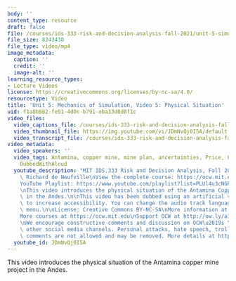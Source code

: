 ```yaml
---
body: ''
content_type: resource
draft: false
file: /courses/ids-333-risk-and-decision-analysis-fall-2021/unit-5-simulation-video-5_360p_16_9.mp4
file_size: 8243430
file_type: video/mp4
image_metadata:
  caption: ''
  credit: ''
  image-alt: ''
learning_resource_types:
- Lecture Videos
license: https://creativecommons.org/licenses/by-nc-sa/4.0/
resourcetype: Video
title: 'Unit 5: Mechanics of Simulation, Video 5: Physical Situation'
uid: f1a8b882-fe91-4d0c-b791-eba33d8d8f1c
video_files:
  video_captions_file: /courses/ids-333-risk-and-decision-analysis-fall-2021/1q1rqWLNObOKFOMULCEbyYL97dJRnuZJS_transcript.webvtt
  video_thumbnail_file: https://img.youtube.com/vi/JDmNvQj0I5A/default.jpg
  video_transcript_file: /courses/ids-333-risk-and-decision-analysis-fall-2021/1q1rqWLNObOKFOMULCEbyYL97dJRnuZJS_transcript.pdf
video_metadata:
  video_speakers: ''
  video_tags: Antamina, copper mine, mine plan, uncertainties, Price, Ore quality,
    DubbedWithAloud
  youtube_description: "MIT IDS.333 Risk and Decision Analysis, Fall 2021\nInstructor:\
    \ Richard de Neufville\nView the complete course: https://ocw.mit.edu/courses/ids-333-risk-and-decision-analysis-fall-2021/\n\
    YouTube Playlist: https://www.youtube.com/playlist?list=PLUl4u3cNGP62jwhTqp8_1kwrkDkxZhpQC\n\
    \nThis video introduces the physical situation of the Antamina Copper mine project\
    \ in the Andes.\n\nThis video has been dubbed using an artificial voice via https://aloud.area120.google.com\
    \ to increase accessibility. You can change the audio track language in the Settings\
    \ menu.\n\nLicense: Creative Commons BY-NC-SA\nMore information at https://ocw.mit.edu/terms\n\
    More courses at https://ocw.mit.edu\nSupport OCW at http://ow.ly/a1If50zVRlQ\n\
    \nWe encourage constructive comments and discussion on OCW\u2019s YouTube and\
    \ other social media channels. Personal attacks, hate speech, trolling, and inappropriate\
    \ comments are not allowed and may be removed. More details at https://ocw.mit.edu/comments."
  youtube_id: JDmNvQj0I5A
---
```

This video introduces the physical situation of the Antamina copper mine project in the Andes.